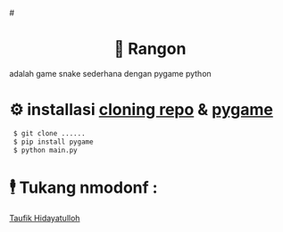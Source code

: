 #<h1><center> 🐍 Rangon </center></h1>
 adalah game snake sederhana dengan pygame python
 
# ⚙ installasi [cloning repo](https://github.com/Taufik-H/Rangon) & [pygame](https://www.pygame.org/wiki/GettingStarted) 

```bash
 $ git clone ......
 $ pip install pygame
 $ python main.py
 ```
# 🕴 Tukang nmodonf :
  [Taufik Hidayatulloh](https://github.com/Taufik-H)
  
#

